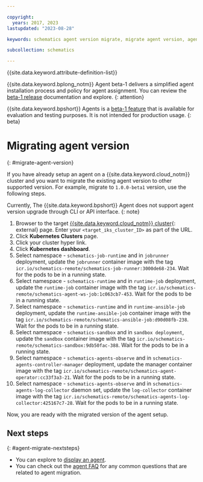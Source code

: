 ```yaml
---

copyright:
  years: 2017, 2023
lastupdated: "2023-08-28"

keywords: schematics agent version migrate, migrate agent version, agent migrate, cli, api, ui

subcollection: schematics

---
```


{{site.data.keyword.attribute-definition-list}}

{{site.data.keyword.bplong_notm}} Agent beta-1 delivers a simplified agent installation process and policy for agent assignment. You can review the [beta-1 release](/docs/schematics?topic=schematics-schematics-relnotes&interface=cli#schematics-mar2223) documentation and explore. 
{: attention}

{{site.data.keyword.bpshort}} Agents is a [beta-1 feature](/docs/schematics?topic=schematics-agent-beta1-limitations) that is available for evaluation and testing purposes. It is not intended for production usage.
{: beta}

# Migrating agent version
{: #migrate-agent-version}

If you have already setup an agent on a {{site.data.keyword.cloud_notm}} cluster and you want to migrate the existing agent version to other supported version. For example, migrate to `1.0.0-beta1` version, use the following steps. 

Currently, The {{site.data.keyword.bpshort}} Agent does not support agent version upgrade through CLI or API interface.
{: note}

1. Browser to the target [{{site.data.keyword.cloud_notm}} cluster](https://cloud.ibm.com/kubernetes/clusters/){: external} page. Enter your `<target_iks_cluster_ID>` as part of the URL.
2. Click **Kubernetes Clusters** page.
3. Click your cluster hyper link.
4. Click **Kubernetes dashboard**.
5. Select namespace - `schematics-job-runtime` and in `jobrunner` deployment, update the `jobrunner` container image with the tag `icr.io/schematics-remote/schematics-job-runner:3000de68-234`. Wait for the pods to be in a running state.
6. Select namespace - `schematics-runtime` and in `runtime-job` deployment, update the `runtime-job` container image with the tag `icr.io/schematics-remote/schematics-agent-ws-job:1c063cb7-453`. Wait for the pods to be in a running state.
7. Select namespace - `schematics-runtime` and in `runtime-ansible-job` deployment, update the `runtime-ansible-job` container image with the tag `icr.io/schematics-remote/schematics-ansible-job:d90d08fb-238`. Wait for the pods to be in a running state.
8. Select namespace - `schematics-sandbox` and in `sandbox deployment`, update the `sandbox` container image with the tag `icr.io/schematics-remote/schematics-sandbox:9db50fac-388`. Wait for the pods to be in a running state.
9. Select namespace - `schematics-agents-observe` and in `schematics-agents-controller-manager` deployment, update the manager container image with the tag `icr.io/schematics-remote/schematics-agent-operator:cc33f3a3-21`. Wait for the pods to be in a running state.
10. Select namespace - `schematics-agents-observe` and in `schematics-agents-log-collector` daemon set, update the `log-collector` container image with the tag `icr.io/schematics-remote/schematics-agents-log-collector:425167c7-28`. Wait for the pods to be in a running state.

Now, you are ready with the migrated version of the agent setup.

## Next steps
{: #agent-migrate-nextsteps}

- You can explore to [display an agent](/docs/schematics?topic=schematics-display-agentb1-overview&interface=cli).
- You can check out the [agent FAQ](/docs/schematics?topic=schematics-faqs-agent) for any common questions that are related to agent migration.
